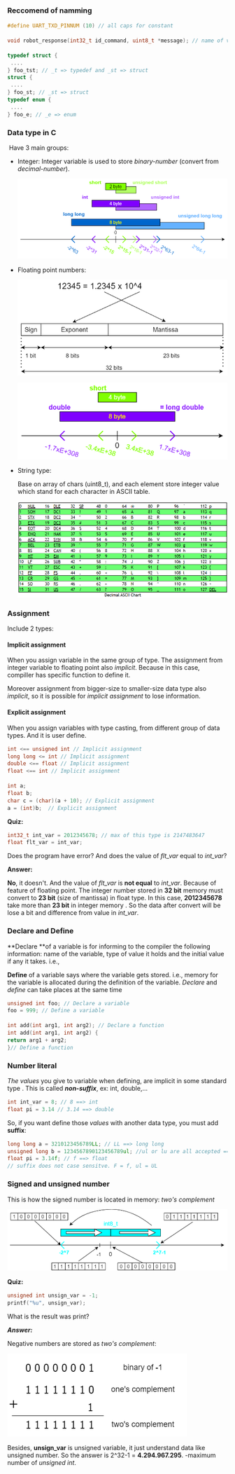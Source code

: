 ### Reccomend of namming

```c
#define UART_TXD_PINNUM (10) // all caps for constant

void robot_response(int32_t id_command, uint8_t *message); // name of variable and function write in lower case. Multiword is linked by "_"

typedef struct {
 ....  
} foo_tst; // _t => typedef and _st => struct
struct {
 ....
} foo_st; // _st => struct
typedef enum {
 ....   
} foo_e; // _e => enum
```

### Data type in C

​    Have 3 main groups:

* Integer: Integer variable is used to store _binary-number_ (convert from _decimal-number_).

  ![](.\soures\1_1.png)

* Floating point numbers:

  ![](.\soures\1_2.png)

  

  ![](.\soures\1_3.png)

* String type:

  Base on array of chars (uint8_t), and each element store integer value which stand for each character in ASCII table.
  
  ![](.\soures\1_4.png)
  
  [Decimal ASCII Chart]: www.asciichart.com

### Assignment

Include 2 types:

#### 		Implicit assignment

When you assign variable in the same group of type. The assignment from integer variable to floating point also _implicit_. Because in this case, compiller has specific function to define it.

Moreover assignment from bigger-size to smaller-size data type also _implicit_, so it is possible for _implicit assignment_ to lose information.

#### 		Explicit assignment

When you assign variables with type casting,  from different group of data types. And it is user define.

[Type Conversion in C]: https://www.geeksforgeeks.org/type-conversion-c/



```c
int <== unsigned int // Implicit assignment
long long <= int // Implicit assignment
double <== float // Implicit assignment
float <== int // Implicit assignment
    
int a;
float b;
char c = (char)(a + 10); // Explicit assignment
a = (int)b;  // Explicit assignment
```

**Quiz:** 

```c
int32_t int_var = 2012345678; // max of this type is 2147483647
float flt_var = int_var;
```

Does the program have error? And does the value of _flt_var_ equal to _int_var_?

**Answer:**

**No**, it doesn't. And the value of _flt_var_ is **not equal** to _int_var_. Because of feature of floating point. The integer number stored in **32 bit** memory must convert to **23 bit** (size of mantissa) in float type. In this case, **2012345678** take more than **23 bit** in integer memory . So the data after convert will be lose a bit and difference from value in _int_var_.

### Declare and Define

**Declare **of a variable is for informing to the compiler the following information: name of the variable, type of value it holds and the initial value if any it takes. i.e.,

**Define** of a variable says where the variable gets stored. i.e., memory for the variable is allocated during the definition of the variable. _Declare_ and _define_ can take places at the same time

```c
unsigned int foo; // Declare a variable
foo = 999; // Define a variable

int add(int arg1, int arg2); // Declare a function
int add(int arg1, int arg2) {
return arg1 + arg2;
}// Define a function
```

### Number literal

_The values_ you give to variable when defining, are implicit in some standard type .  This is called  _**non-suffix**_, ex: int, double,...

```c
int int_var = 8; // 8 ==> int
float pi = 3.14 // 3.14 ==> double
```

So, if you want define those _values_ with another data type, you must add **suffix**:

```c
long long a = 3210123456789LL; // LL ==> long long
unsigned long b = 1234567890123456789ul; //ul or lu are all accepted ==>unsigned long
float pi = 3.14f; // f ==> float
// suffix does not case sensitve. F = f, ul = UL
```

### Signed and unsigned number

This is how the signed number is located in memory: _two's complement_

![](.\soures\2_1.png)

**Quiz:**

```c
unsigned int unsign_var = -1;
printf("%u", unsign_var); 
```

What is the result was print?

_**Answer:**_

Negative numbers are stored as _two's complement_:

![](.\soures\2_2.png)

Besides, **unsign_var** is unsigned variable, it just understand data like unsigned number.  So the answer is 2^32-1 = **4.294.967.295**. -maximum number of _unsigned int_.

